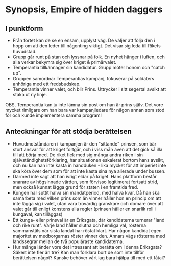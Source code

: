 # Synopsis, Empire of hidden daggers

## I punktform

* Från fortet kan de se en ensam, upplyst väg. De väljer att följa den i hopp om att den leder till någonting viktigt. Det visar sig leda till Rikets huvudstad.
* Grupp går runt på stan och lyssnar på folk. En nyhet hänger i luften, och alla verkar bekymra sig över kriget & primärvalet.
* Temperantia tillkännager sin kandidatur. Grupp möter honom och "catch up".
* Gruppen samordnar Temperantias kampanj, fokuserar på soldaters anhöriga med ett fredsbudskap.
* Temperantia vinner valet, och blir Prins. Uttrycker i sitt segertal avsikt att staka ut ny linje.

OBS, Temperantia kan ju inte lämna sin post om han är prins själv. Det vore mycket rimligare om han bara var kampanjledare för någon annan som stod för och kunde implementera samma program!

## Anteckningar för att stödja berättelsen

* Huvudmotståndaren i kampanjen är den "sittande" prinsen, som bär stort ansvar för att kriget fortgår, och i viss mån även att det gick så illa till att börja med. De riket fick med sig många andra riken i sin självständighetsförklaring, har situationen eskalerat bortom hans avsikt, och nu kan han inte kasta in handduken - lika mycket för att imperiet inte ska köra över dem som för att inte kasta sina nya alierade under bussen.
* Därmed inte sagt att han ivrigt eldar på kriget. Hans plattform består snarare av högsinnade värden, som förvisso legitimerat fortsatt strid, men också kunnat lägga grund för staten i en framtida fred.
* Kungen har suttit halva sin mandatperiod, med halva kvar. Då han ska samarbeta med vilken prins som än vinner håller hon en princip om att inte lägga sig i valet, utan vara trovärdig granskare och domare över att valet går till enligt konstens alla regler (prinsen håller en snarlik roll i kungaval, kan tilläggas)
* Ett kunga- eller prinsval är en Eriksgata, där kandidaterna turnerar "land och rike runt". Varje land håller slutna och hemliga val, rösterna sammanstäls när sista landat har röstat klart. Har någon kandidat egen majoritet av medborgarnas röster vinner den. Annars vägs rösterna med landssegrar mellan de två populäraste kandidaterna.
* Hur många länder vore det intressant att berätta om i denna Eriksgata? Säkert inte fler än tre? Kan man förklara bort de som inte tillför berättelsen något? Kanske behöver vårt lag bara hjälpa till med ett fåtal?
